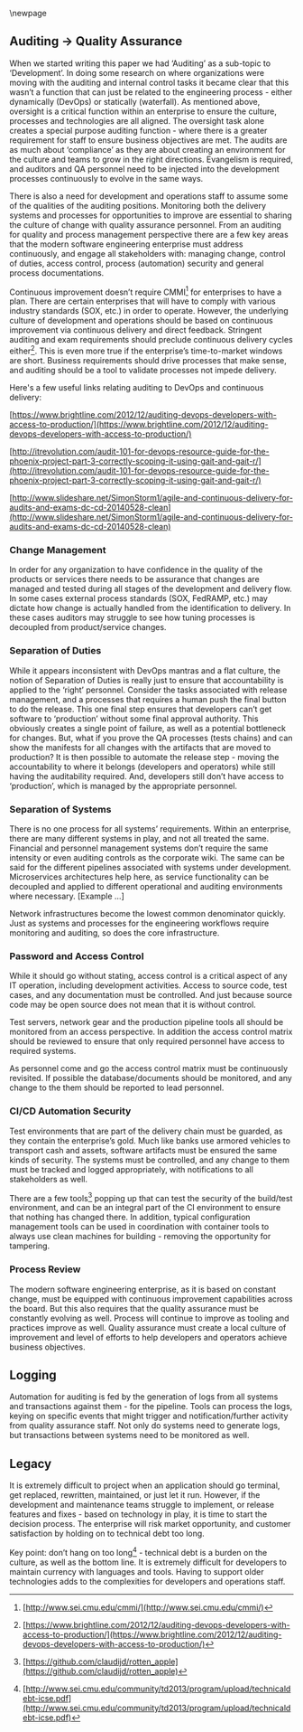 \newpage

## Auditing -> Quality Assurance

When we started writing this paper we had ‘Auditing’ as a sub-topic to ‘Development’.  In doing some research on where organizations were moving with the auditing and internal control tasks it became clear that this wasn’t a function that can just be related to the engineering process - either dynamically (DevOps) or statically (waterfall).  As mentioned above, oversight is a critical function within an enterprise to ensure the culture, processes and technologies are all aligned.  The oversight task alone creates a special purpose auditing function - where there is a greater requirement for staff to ensure business objectives are met.  The audits are as much about ‘compliance’ as they are about creating an environment for the culture and teams to grow in the right directions.  Evangelism is required, and auditors and QA personnel need to be injected into the development processes continuously to evolve in the same ways.

There is also a need for development and operations staff to assume some of the qualities of the auditing positions.  Monitoring both the delivery systems and processes for opportunities to improve are essential to sharing the culture of change with quality assurance personnel.  From an auditing for quality and process management perspective there are a few key areas that the modern software engineering enterprise must address continuously, and engage all stakeholders with: managing change, control of duties, access control, process (automation) security and general process documentations.

Continuous improvement doesn’t require CMMI[^audit1] for enterprises to have a plan.  There are certain enterprises that will have to comply with various industry standards (SOX, etc.) in order to operate.  However, the underlying culture of development and operations should be based on continuous improvement via continuous delivery and direct feedback.  Stringent auditing and exam requirements should preclude continuous delivery cycles either[^audit2].  This is even more true if the enterprise’s time-to-market windows are short.  Business requirements should drive processes that make sense, and auditing should be a tool to validate processes not impede delivery.

Here's a few useful links relating auditing to DevOps and continuous delivery:

[https://www.brightline.com/2012/12/auditing-devops-developers-with-access-to-production/](https://www.brightline.com/2012/12/auditing-devops-developers-with-access-to-production/)

[http://itrevolution.com/audit-101-for-devops-resource-guide-for-the-phoenix-project-part-3-correctly-scoping-it-using-gait-and-gait-r/](http://itrevolution.com/audit-101-for-devops-resource-guide-for-the-phoenix-project-part-3-correctly-scoping-it-using-gait-and-gait-r/)

[http://www.slideshare.net/SimonStorm1/agile-and-continuous-delivery-for-audits-and-exams-dc-cd-20140528-clean](http://www.slideshare.net/SimonStorm1/agile-and-continuous-delivery-for-audits-and-exams-dc-cd-20140528-clean)

### Change Management

In order for any organization to have confidence in the quality of the products or services there needs to be assurance that changes are managed and tested during all stages of the development and delivery flow.  In some cases external process standards (SOX, FedRAMP, etc.) may dictate how change is actually handled from the identification to delivery.  In these cases auditors may struggle to see how tuning processes is decoupled from product/service changes.

### Separation of Duties

While it appears inconsistent with DevOps mantras and a flat culture, the notion of Separation of Duties is really just to ensure that accountability is applied to the ‘right’ personnel.  Consider the tasks associated with release management, and a processes that requires a human push the final button to do the release.  This one final step ensures that developers can’t get software to ‘production’ without some final approval authority.  This obviously creates a single point of failure, as well as a potential bottleneck for changes.  But, what if you prove the QA processes (tests chains) and can show the manifests for all changes with the artifacts that are moved to production?  It is then possible to automate the release step - moving the accountability to where it belongs (developers and operators) while still having the auditability required.  And, developers still don’t have access to ‘production’, which is managed by the appropriate personnel.

### Separation of Systems

There is no one process for all systems’ requirements.  Within an enterprise, there are many different systems in play, and not all treated the same.  Financial and personnel management systems don’t require the same intensity or even auditing controls as the corporate wiki.  The same can be said for the different pipelines associated with systems under development.  Microservices architectures help here, as service functionality can be decoupled and applied to different operational and auditing environments where necessary.  [Example …]

Network infrastructures become the lowest common denominator quickly.  Just as systems and processes for the engineering workflows require monitoring and auditing, so does the core infrastructure.

### Password and Access Control

While it should go without stating, access control is a critical aspect of any IT operation, including development activities.  Access to source code, test cases, and any documentation must be controlled.  And just because source code may be open source does not mean that it is without control.

Test servers, network gear and the production pipeline tools all should be monitored from an access perspective.  In addition the access control matrix should be reviewed to ensure that only required personnel have access to required systems.

As personnel come and go the access control matrix must be continuously revisited.  If possible the database/documents should be monitored, and any change to the them should be reported to lead personnel.

### CI/CD Automation Security

Test environments that are part of the delivery chain must be guarded, as they contain the enterprise’s gold.  Much like banks use armored vehicles to transport cash and assets, software artifacts must be ensured the same kinds of security.  The systems must be controlled, and any change to them must be tracked and logged appropriately, with notifications to all stakeholders as well.

There are a few tools[^audit3] popping up that can test the security of the build/test environment, and can be an integral part of the CI environment to ensure that nothing has changed there.  In addition, typical configuration management tools can be used in coordination with container tools to always use clean machines for building - removing the opportunity for tampering.

### Process Review

The modern software engineering enterprise, as it is based on constant change, must be equipped with continuous improvement capabilities across the board.  But this also requires that the quality assurance must be constantly evolving as well.  Process will continue to improve as tooling and practices improve as well.  Quality assurance must create a local culture of improvement and level of efforts to help developers and operators achieve business objectives.

## Logging

Automation for auditing is fed by the generation of logs from all systems and transactions against them - for the pipeline.  Tools can process the logs, keying on specific events that might trigger and notification/further activity from quality assurance staff.  Not only do systems need to generate logs, but transactions between systems need to be monitored as well.

## Legacy

It is extremely difficult to project when an application should go terminal, get replaced, rewritten, maintained, or just let it run.  However, if the development and maintenance teams struggle to implement, or release features and fixes - based on technology in play, it is time to start the decision process.  The enterprise will risk market opportunity, and customer satisfaction by holding on to technical debt too long.

Key point: don’t hang on too long[^audit4] - technical debt is a burden on the culture, as well as the bottom line.  It is extremely difficult for developers to maintain currency with languages and tools.  Having to support older technologies adds to the complexities for developers and operations staff.

[^audit1]:[http://www.sei.cmu.edu/cmmi/](http://www.sei.cmu.edu/cmmi/)
[^audit2]:[https://www.brightline.com/2012/12/auditing-devops-developers-with-access-to-production/](https://www.brightline.com/2012/12/auditing-devops-developers-with-access-to-production/)
[^audit3]:[https://github.com/claudijd/rotten_apple](https://github.com/claudijd/rotten_apple)
[^audit4]:[http://www.sei.cmu.edu/community/td2013/program/upload/technicaldebt-icse.pdf](http://www.sei.cmu.edu/community/td2013/program/upload/technicaldebt-icse.pdf)
